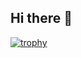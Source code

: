 ## Hi there 👋
[![trophy](https://github-profile-trophy.vercel.app/Anufriev33ryo-ma)](https://github.com/ryo-ma/github-profile-trophy)
